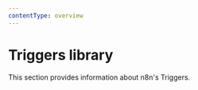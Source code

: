 ```yaml
---
contentType: overview
---
```


# Triggers library

This section provides information about n8n's Triggers.

